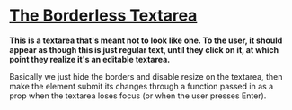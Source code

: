 # [The Borderless Textarea](BorderlessTextarea.tsx)

**This is a textarea that's meant not to look like one. To the user, it should appear as though this is just regular text, until they click on it, at which point they realize it's an editable textarea.**

Basically we just hide the borders and disable resize on the textarea, then make the element submit its changes through a function passed in as a prop when the textarea loses focus (or when the user presses Enter).
